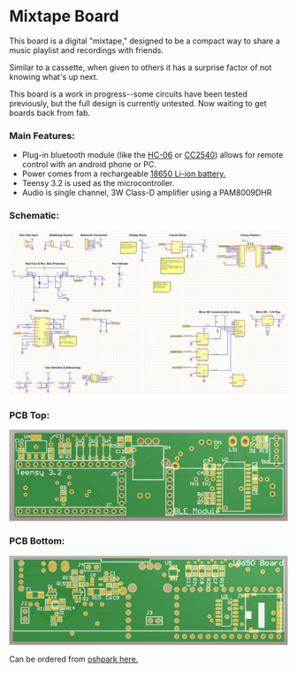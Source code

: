 # Mixtape Board
This board is a digital "mixtape," designed to be a compact way to share a music playlist and recordings with friends. 

Similar to a cassette, when given to others it has a surprise factor of not knowing what's up next.

This board is a work in progress--some circuits have been tested previously, but the full design is currently untested. Now waiting to get boards back from fab.

### Main Features:
* Plug-in bluetooth module (like the [HC-06](http://www.gearbest.com/sensors/pp_241478.html) or [CC2540](https://tronixlabs.com.au/breakout-boards/bluetooth/cc2540-serial-bluetooth-v4-0-ble-module-ibeacon-australia/)) allows for remote control with an android phone or PC.
* Power comes from a rechargeable [18650 Li-ion battery.](https://github.com/bkeegs/18650-Charge-Board) 
* Teensy 3.2 is used as the microcontroller.
* Audio is single channel, 3W Class-D amplifier using a PAM8009DHR

### Schematic:
![Alt text](mixtape_sch.PNG?raw=true)

### PCB Top:
![Alt text](mixtape_board1.PNG?raw=true)

### PCB Bottom:
![Alt text](mixtape_board2.PNG?raw=true)


Can be ordered from [oshpark here.](https://oshpark.com/shared_projects/jIOHaPzt)

